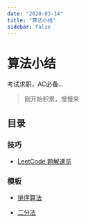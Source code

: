 ```yaml
---
date: "2020-03-14"
title: "算法小结"
sidebar: false
---
```


# 算法小结

考试求职，AC必备...

> 刚开始积累，慢慢来

## 目录

### 技巧

- [LeetCode 题解速览](./leetcode.md)

### 模板

- [排序算法](./sort.md)

- [二分法](./dichotomy.md)

<br>
